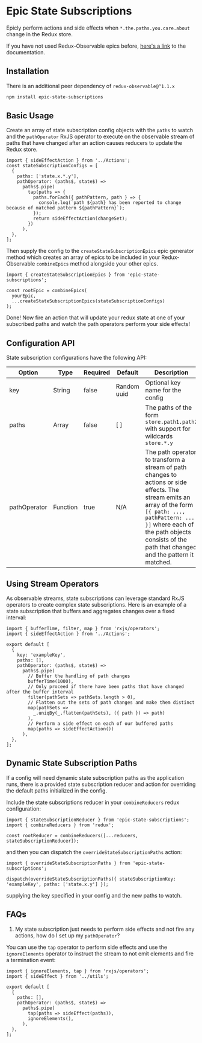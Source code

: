 # Epic State Subscriptions

Epicly perform actions and side effects when `*.the.paths.you.care.about` change in the Redux store.

If you have not used Redux-Observable epics before, [here's a link](https://redux-observable.js.org/docs/basics/Epics.html) to the documentation.

## Installation

There is an additional peer dependency of `redux-observable@^1.1.x`

```javascript
npm install epic-state-subscriptions
```

## Basic Usage

Create an array of state subscription config objects with the `paths` to watch and the `pathOperator` RxJS operator to execute
on the observable stream of paths that have changed after an action causes reducers to update the Redux store. 

```
import { sideEffectAction } from '../Actions';
const stateSubscriptionConfigs = [
  {
    paths: ['state.x.*.y'],
    pathOperator: (paths$, state$) =>
      paths$.pipe(
        tap(paths => {
          paths.forEach({ pathPattern, path } => {
            console.log(`path ${path} has been reported to change because of matched pattern ${pathPattern}`);
          });
          return sideEffectAction(changeSet);
        })
      ),
  },
];
```

Then supply the config to the `createStateSubscriptionEpics` epic generator method which creates an array of epics to be included
in your Redux-Observable `combineEpics` method alongside your other epics.

```
import { createStateSubscriptionEpics } from 'epic-state-subscriptions';

const rootEpic = combineEpics(
  yourEpic,
  ...createStateSubscriptionEpics(stateSubscriptionConfigs)
);
```

Done! Now fire an action that will update your redux state at one of your subscribed paths and watch the path operators perform your side effects!

## Configuration API

State subscription configurations have the following API:

|Option         | Type          | Required | Default      | Description                                                                        |
|---------------|---------------|----------|--------------|------------------------------------------------------------------------------------|
| key           | String        | false    | Random uuid  | Optional key name for the config                                                   |
| paths         | Array<String> | false    | [ ]          | The paths of the form `store.path1.path2` with support for wildcards `store.*.y`   |
| pathOperator  | Function      | true     | N/A          | The path operator to transform a stream of path changes to actions or side effects. The stream emits an array of the form `[{ path: ..., pathPattern: ... }]` where each of the path objects consists of the path that changed and the pattern it matched. |

## Using Stream Operators

As observable streams, state subscriptions can leverage standard RxJS operators to create complex state subscriptions. Here is an example of a state subscription that buffers and aggregates changes over a fixed interval:

```
import { bufferTime, filter, map } from 'rxjs/operators';
import { sideEffectAction } from '../Actions';

export default [
  {
    key: 'exampleKey',
    paths: [],
    pathOperator: (paths$, state$) =>
      paths$.pipe(
        // Buffer the handling of path changes
        bufferTime(1000),
        // Only proceed if there have been paths that have changed after the buffer interval
        filter(pathSets => pathSets.length > 0),
        // Flatten out the sets of path changes and make them distinct
        map(pathSets =>
          _.uniqBy(_.flatten(pathSets), ({ path }) => path)
        ),
        // Perform a side effect on each of our buffered paths
        map(paths => sideEffectAction())
      ),
  },
];
```

## Dynamic State Subscription Paths

If a config will need dynamic state subscription paths as the application runs, there is a provided state subscription reducer and action for
overriding the default paths initialized in the config.

Include the state subscriptions reducer in your `combineReducers` redux configuration:

```
import { stateSubscriptionReducer } from 'epic-state-subscriptions';
import { combineReducers } from 'redux';

const rootReducer = combineReducers([...reducers, stateSubscriptionReducer]);
```

and then you can dispatch the `overrideStateSubscriptionPaths` action:

```
import { overrideStateSubscriptionPaths } from 'epic-state-subscriptions';

dispatch(overrideStateSubscriptionPaths({ stateSubscriptionKey: 'exampleKey', paths: ['state.x.y'] });
```

supplying the key specified in your config and the new paths to watch.

## FAQs

1. My state subscription just needs to perform side effects and not fire any actions, how do I set up my `pathOperator`?

You can use the `tap` operator to perform side effects and use the `ignoreElements` operator to instruct the stream to not emit elements and fire a termination event:

```
import { ignoreElements, tap } from 'rxjs/operators';
import { sideEffect } from '../utils';

export default [
  {
    paths: [],
    pathOperator: (paths$, state$) =>
      paths$.pipe(
        tap(paths => sideEffect(paths)),
        ignoreElements(),
      ),
  },
];
```
